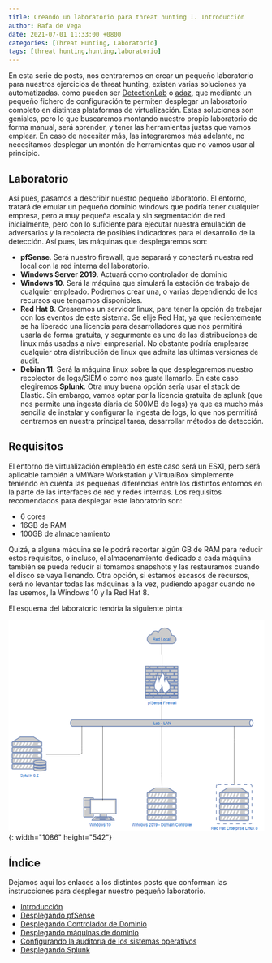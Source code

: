 ```yaml
---
title: Creando un laboratorio para threat hunting I. Introducción
author: Rafa de Vega
date: 2021-07-01 11:33:00 +0800
categories: [Threat Hunting, Laboratorio]
tags: [threat hunting,hunting,laboratorio]
---
```


En esta  serie de posts, nos centraremos en crear un pequeño laboratorio para nuestros ejercicios de threat hunting, existen varias soluciones ya automatizadas. como pueden ser [DetectionLab](https://github.com/clong/DetectionLab) o [adaz](https://github.com/christophetd/Adaz), que mediante un pequeño fichero de configuración te permiten desplegar un laboratorio completo en distintas plataformas de virtualización. Estas soluciones son geniales, pero lo que buscaremos montando nuestro propio laboratorio de forma manual, será aprender, y tener las herramientas justas que vamos emplear. En caso de necesitar más, las integraremos más adelante, no necesitamos desplegar un montón de herramientas que no vamos usar al principio.

## Laboratorio
Así pues, pasamos a describir nuestro pequeño laboratorio. El entorno, tratará de emular un pequeño dominio windows que podría tener cualquier empresa, pero a muy pequeña escala y sin segmentación de red inicialmente, pero con lo suficiente para ejecutar nuestra emulación de adversarios y la recolecta de posibles indicadores para el desarrollo de la detección. Así pues, las máquinas que desplegaremos son:

- **pfSense**. Será nuestro firewall, que separará y conectará nuestra red local con la red interna del laboratorio.
- **Windows Server 2019**. Actuará como controlador de dominio 
- **Windows 10**. Será la máquina que simulará la estación de trabajo de cualquier empleado. Podremos crear una, o varias dependiendo de los recursos que tengamos disponibles.
- **Red Hat 8**. Crearemos un servidor linux, para tener la opción de trabajar con los eventos de este sistema. Se elije Red Hat, ya que recientemente se ha liberado una licencia para desarrolladores que nos permitirá usarla de forma gratuita, y segurmente es uno de las distribuciones de linux más usadas a nivel empresarial. No obstante podría emplearse cualquier otra distribución de linux que admita las últimas versiones de audit.
- **Debian 11**. Será la máquina linux sobre la que desplegaremos nuestro recolector de logs/SIEM o como nos guste llamarlo. En este caso elegiremos **Splunk**. Otra muy buena opción sería usar el stack de Elastic. Sin embargo, vamos optar por la licencia gratuita de splunk (que nos permite una ingesta diaria de 500MB de logs) ya que es mucho más sencilla de instalar y configurar la ingesta de logs, lo que nos permitirá centrarnos en nuestra principal tarea, desarrollar métodos de detección.

## Requisitos 
El entorno de virtualización empleado en este caso será un ESXI, pero será aplicable también a VMWare Workstation y VirtualBox simplemente teniendo en cuenta las pequeñas diferencias entre los distintos entornos en la parte de las interfaces de red y redes internas. Los requisitos recomendados para desplegar este laboratorio son:

- 6 cores
- 16GB de RAM
- 100GB de almacenamiento

Quizá, a alguna máquina se le podrá recortar algún GB de RAM para reducir estos requisitos, o incluso, el almacenamiento dedicado a cada máquina también se pueda reducir si tomamos snapshots y las restauramos cuando el disco se vaya llenando. Otra opción, si estamos escasos de recursos, será no levantar todas las máquinas a la vez, pudiendo apagar cuando no las usemos, la Windows 10 y la Red Hat 8.

El esquema del laboratorio tendría la siguiente pinta:

![img](/assets/img/intro/img1.bmp){: width="1086" height="542"}

## Índice

Dejamos aquí los enlaces a los distintos posts que conforman las instrucciones para desplegar nuestro pequeño laboratorio.

- [Introducción](https://rafadvega.github.io/posts/Creando-un-laboratorio-para-threat-hunting-i/)
- [Desplegando pfSense](https://rafadvega.github.io/posts/Creando-un-laboratorio-para-threat-hunting-ii/)
- [Desplegando Controlador de Dominio](https://rafadvega.github.io/posts/Creando-un-laboratorio-para-threat-hunting-iii/)
- [Desplegando máquinas de dominio](https://rafadvega.github.io/posts/Creando-un-laboratorio-para-threat-hunting-iv/)
- [Configurando la auditoría de los sistemas operativos](https://rafadvega.github.io/posts/Creando-un-laboratorio-para-threat-hunting-v/)
- [Desplegando Splunk](https://rafadvega.github.io/posts/Creando-un-laboratorio-para-threat-hunting-vi/)